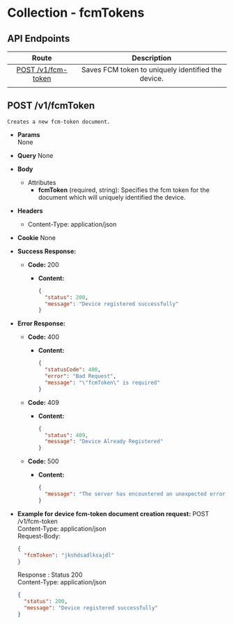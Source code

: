 # Collection - fcmTokens

## API Endpoints

|               Route                |                    Description                     |
| :--------------------------------: | :------------------------------------------------: |
| [POST /v1/fcm-token](#post-notify) | Saves FCM token to uniquely identified the device. |
|                                    |

## POST /v1/fcmToken

    Creates a new fcm-token document.

- **Params**  
  None
- **Query**
  None
- **Body**

  - Attributes
    - **fcmToken** (required, string): Specifies the fcm token for the document which will uniquely identified the device.

- **Headers**
  - Content-Type: application/json
- **Cookie**
  None
- **Success Response:**

  - **Code:** 200

    - **Content:**

      ```json
      {
        "status": 200,
        "message": "Device registered successfully"
      }
      ```

- **Error Response:**

  - **Code:** 400

    - **Content:**

      ```json
      {
        "statusCode": 400,
        "error": "Bad Request",
        "message": "\"fcmToken\" is required"
      }
      ```

  - **Code:** 409

    - **Content:**

      ```json
      {
        "status": 409,
        "message": "Device Already Registered"
      }
      ```

  - **Code:** 500

    - **Content:**

      ```json
      {
        "message": "The server has encountered an unexpected error. Please contact the administrator for more information."
      }
      ```

- **Example for device fcm-token document creation request:**
  POST /v1/fcm-token<br/>
  Content-Type: application/json<br/>
  Request-Body:<br/>

  ```json
  {
    "fcmToken": "jkshdsadlksajdl"
  }
  ```

  Response :
  Status 200<br/>
  Content-Type: application/json<br/>

  ```json
  {
    "status": 200,
    "message": "Device registered successfully"
  }
  ```
